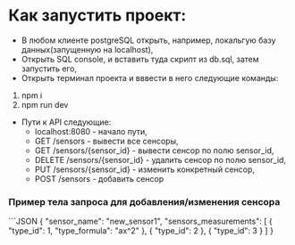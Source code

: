 <h1>Как запустить проект:</h1>

- В любом клиенте postgreSQL открыть, например, локальгую базу данных(запущенную на localhost),
- Открыть SQL console, и вставить туда скрипт из db.sql, затем запустить его,
- Открыть терминал проекта и вввести в него следующие команды:
1. npm i
2. npm run dev
- Пути к API следующие:
  - localhost:8080 - начало пути,
  - GET /sensors - вывести все сенсоры,
  - GET /sensors/{sensor_id} - вывести сенсор по полю sensor_id,
  - DELETE /sensors/{sensor_id} - удалить сенсор по полю sensor_id,
  - PUT /sensors/{sensor_id} - изменить конкретный сенсор,
  - POST /sensors - добавить сенсор

<h3>Пример тела запроса для добавления/изменения сенсора</h3>
```JSON
{
    "sensor_name": "new_sensor1",
    "sensors_measurements": [
        {
            "type_id": 1,
            "type_formula": "ax^2"
        },
        {
            "type_id": 2
        },
        {
            "type_id": 3
        }
    ]
}